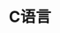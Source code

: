 ---
title: "C语言"
type: folder
## cascade:
##   _build:
##     render: false
##     list: false
open: true
---